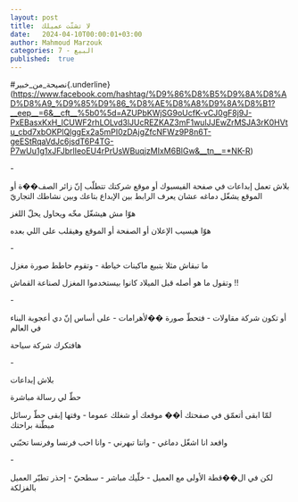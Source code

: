 ```yaml
---
layout: post
title:  لا تشتّت عميلك
date:   2024-04-10T00:00:01+03:00
author: Mahmoud Marzouk
categories: 7 - البيع
published:  true
---
```

\#نصيحة_من_خبير{.underline}(https://www.facebook.com/hashtag/%D9%86%D8%B5%D9%8A%D8%AD%D8%A9_%D9%85%D9%86_%D8%AE%D8%A8%D9%8A%D8%B1?__eep__=6&__cft__%5b0%5d=AZUPbKWjSG9oUcfK-vCJ0gF8j9J-PxEBasxKxH_ICUWF2rhLOLvd3lJUcREZKAZ3mF1wulJJEwZrMSJA3rK0HVtu_cbd7xbOKPlQlggEx2a5mPI0zDAjgZfcNFWz9P8n6T-geEStRqaVdJc6jsdT6P4TG-P7wUu1g1xJFJbrlIeoEU4rPrUsWBuqjzMIxM6BlGw&__tn__=*NK-R)

\-

بلاش تعمل إبداعات في صفحة الفيسبوك أو موقع شركتك تتطلّب إنّ زائر الصف��ة
أو الموقع يشغّل دماغه عشان يعرف الرابط بين الإبداع بتاعك وبين نشاطك
التجاريّ

هوّا مش هيشغّل مخّه ويحاول يحلّ اللغز

هوّا هيسيب الإعلان أو الصفحة أو الموقع وهيقلب على اللي بعده

\-

ما تبقاش مثلا بتبيع ماكينات خياطة - وتقوم حاطط صورة مغزل

وتقول ما هو أصله قبل الميلاد كانوا بيستخدموا المغزل لصناعة
القماش !!

\-

أو تكون شركة مقاولات - فتحطّ صورة ��لأهرامات - على أساس إنّ دي أعجوبة
البناء في العالم

هافتكرك شركة سياحة

\-

بلاش إبداعات

حطّ لي رسالة مباشرة

لمّا ابقى أتعمّق في صفحتك أ�� موقعك أو شغلك عموما - وقتها إبقى حطّ رسائل
مبطّنة براحتك

واقعد انا اشغّل دماغي - وانتا تبهرني - وانا احب فرنسا وفرنسا
تحبّني

\-

لكن في ال��قطة الأولى مع العميل - خلّيك مباشر - سطحيّ - إحذر تطيّر العميل
بالفزلكة
